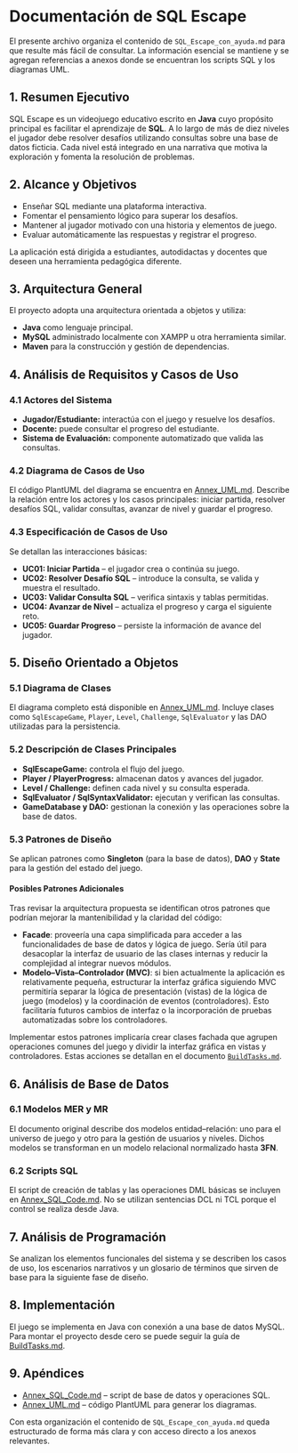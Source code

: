 # Documentación de SQL Escape

El presente archivo organiza el contenido de `SQL_Escape_con_ayuda.md` para que resulte más fácil de consultar. La información esencial se mantiene y se agregan referencias a anexos donde se encuentran los scripts SQL y los diagramas UML.

## 1. Resumen Ejecutivo
SQL Escape es un videojuego educativo escrito en **Java** cuyo propósito principal es facilitar el aprendizaje de **SQL**. A lo largo de más de diez niveles el jugador debe resolver desafíos utilizando consultas sobre una base de datos ficticia. Cada nivel está integrado en una narrativa que motiva la exploración y fomenta la resolución de problemas.

## 2. Alcance y Objetivos
- Enseñar SQL mediante una plataforma interactiva.
- Fomentar el pensamiento lógico para superar los desafíos.
- Mantener al jugador motivado con una historia y elementos de juego.
- Evaluar automáticamente las respuestas y registrar el progreso.

La aplicación está dirigida a estudiantes, autodidactas y docentes que deseen una herramienta pedagógica diferente.

## 3. Arquitectura General
El proyecto adopta una arquitectura orientada a objetos y utiliza:
- **Java** como lenguaje principal.
- **MySQL** administrado localmente con XAMPP u otra herramienta similar.
- **Maven** para la construcción y gestión de dependencias.

## 4. Análisis de Requisitos y Casos de Uso
### 4.1 Actores del Sistema
- **Jugador/Estudiante:** interactúa con el juego y resuelve los desafíos.
- **Docente:** puede consultar el progreso del estudiante.
- **Sistema de Evaluación:** componente automatizado que valida las consultas.

### 4.2 Diagrama de Casos de Uso
El código PlantUML del diagrama se encuentra en [Annex_UML.md](Annex_UML.md). Describe la relación entre los actores y los casos principales: iniciar partida, resolver desafíos SQL, validar consultas, avanzar de nivel y guardar el progreso.

### 4.3 Especificación de Casos de Uso
Se detallan las interacciones básicas:
- **UC01: Iniciar Partida** – el jugador crea o continúa su juego.
- **UC02: Resolver Desafío SQL** – introduce la consulta, se valida y muestra el resultado.
- **UC03: Validar Consulta SQL** – verifica sintaxis y tablas permitidas.
- **UC04: Avanzar de Nivel** – actualiza el progreso y carga el siguiente reto.
- **UC05: Guardar Progreso** – persiste la información de avance del jugador.

## 5. Diseño Orientado a Objetos
### 5.1 Diagrama de Clases
El diagrama completo está disponible en [Annex_UML.md](Annex_UML.md). Incluye clases como `SqlEscapeGame`, `Player`, `Level`, `Challenge`, `SqlEvaluator` y las DAO utilizadas para la persistencia.

### 5.2 Descripción de Clases Principales
- **SqlEscapeGame:** controla el flujo del juego.
- **Player / PlayerProgress:** almacenan datos y avances del jugador.
- **Level / Challenge:** definen cada nivel y su consulta esperada.
- **SqlEvaluator / SqlSyntaxValidator:** ejecutan y verifican las consultas.
- **GameDatabase y DAO:** gestionan la conexión y las operaciones sobre la base de datos.

### 5.3 Patrones de Diseño
Se aplican patrones como **Singleton** (para la base de datos), **DAO** y **State** para la gestión del estado del juego.

#### Posibles Patrones Adicionales
Tras revisar la arquitectura propuesta se identifican otros patrones que
podrían mejorar la mantenibilidad y la claridad del código:

- **Facade**: proveería una capa simplificada para acceder a las
  funcionalidades de base de datos y lógica de juego. Sería útil para
  desacoplar la interfaz de usuario de las clases internas y reducir la
  complejidad al integrar nuevos módulos.
- **Modelo–Vista–Controlador (MVC)**: si bien actualmente la aplicación es
  relativamente pequeña, estructurar la interfaz gráfica siguiendo MVC
  permitiría separar la lógica de presentación (vistas) de la lógica de
  juego (modelos) y la coordinación de eventos (controladores). Esto
  facilitaría futuros cambios de interfaz o la incorporación de pruebas
  automatizadas sobre los controladores.

Implementar estos patrones implicaría crear clases fachada que agrupen
operaciones comunes del juego y dividir la interfaz gráfica en vistas y
controladores. Estas acciones se detallan en el documento
[`BuildTasks.md`](BuildTasks.md).

## 6. Análisis de Base de Datos
### 6.1 Modelos MER y MR
El documento original describe dos modelos entidad–relación: uno para el universo de juego y otro para la gestión de usuarios y niveles. Dichos modelos se transforman en un modelo relacional normalizado hasta **3FN**.

### 6.2 Scripts SQL
El script de creación de tablas y las operaciones DML básicas se incluyen en [Annex_SQL_Code.md](Annex_SQL_Code.md). No se utilizan sentencias DCL ni TCL porque el control se realiza desde Java.

## 7. Análisis de Programación
Se analizan los elementos funcionales del sistema y se describen los casos de uso, los escenarios narrativos y un glosario de términos que sirven de base para la siguiente fase de diseño.

## 8. Implementación
El juego se implementa en Java con conexión a una base de datos MySQL. Para montar el proyecto desde cero se puede seguir la guía de [BuildTasks.md](BuildTasks.md).

## 9. Apéndices
- [Annex_SQL_Code.md](Annex_SQL_Code.md) – script de base de datos y operaciones SQL.
- [Annex_UML.md](Annex_UML.md) – código PlantUML para generar los diagramas.

Con esta organización el contenido de `SQL_Escape_con_ayuda.md` queda estructurado de forma más clara y con acceso directo a los anexos relevantes.
